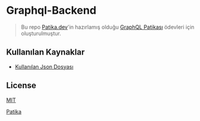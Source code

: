 # Graphql-Backend

> Bu repo [Patika.dev](https://www.patika.dev/tr)'in hazırlamış olduğu [GraphQL Patikası](https://app.patika.dev/courses/graphql) ödevleri için oluşturulmuştur.

## Kullanılan Kaynaklar

- [Kullanılan Json Dosyası](https://github.com/Kodluyoruz/taskforce/blob/main/graphql/odev-01/data.json)

## License

[MIT](https://choosealicense.com/licenses/mit/)

[Patika](https://www.patika.dev)
